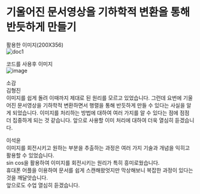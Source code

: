 # 기울어진 문서영상을 기하학적 변환을 통해 반듯하게 만들기

활용한 이미지(200X356)<br>
![doc1](https://github.com/anulabgit/digital_image_processing3/assets/127391777/31acd87a-0004-4109-8ef6-e0726d5e69cb)

코드를 사용후 이미지<br>
![image](https://github.com/anulabgit/digital_image_processing3/assets/127391777/c60fc238-a253-47c7-936c-c37d4dc8cdf9)

소감<br>
김형진<br>
이미지를 쉽게 돌려 이때까지 제대로 된 원리를 모르고 있었습니다. 그런데 요번에 기울어진 문서영상을
기하학적 변환하면서 행렬을 통해 반듯하게 만들 수 있다는 사실을 알게 되었습니다.
이미지를 처리하는 방법에 대하여 여러 가지를 알 수 있다는 점에 점점 더 집중하게 되는 것 같습니다.
앞으로 사용할 이미 처리에 대하여 더욱 열심히 듣겠습니다.

이석윤<br>
이미지를 회전시키고 원하는 부분을 추출하는 과정은 여러 가지 기술과 개념을 익히고 활용할 수 있었습니다.<br>
sin cos을 활용하여 이미지를 회전시키는 원리가 특히 흥미로웠습니다.<br>
휴대폰 어플을 이용하여 문서를 쉽게 스캔해왔엇지만 막상해보니 복잡한 과정이 있다는 것을 깨달앗습니다.<br>
앞으로도 수업 열심히 듣겠습니다.
